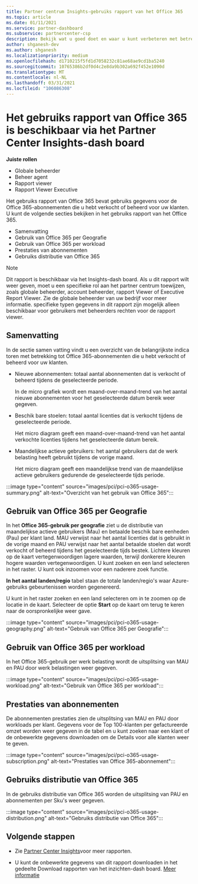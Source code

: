 ```yaml
---
title: Partner centrum Insights-gebruiks rapport van het Office 365
ms.topic: article
ms.date: 01/11/2021
ms.service: partner-dashboard
ms.subservice: partnercenter-csp
description: Bekijk wat u goed doet en waar u kunt verbeteren met betrekking tot het gebruik van Office 365-abonnementen die u verkoopt of beheert voor uw klanten.
author: shganesh-dev
ms.author: shganesh
ms.localizationpriority: medium
ms.openlocfilehash: d1710215f5fd1d7058232c81ae68ae9cd1ba5240
ms.sourcegitcommit: 10765386b2df0d4c2e8da9b302a692f452e1090d
ms.translationtype: MT
ms.contentlocale: nl-NL
ms.lasthandoff: 03/31/2021
ms.locfileid: "106086308"
---
```

# <a name="office-365-usage-report-available-from-the-partner-center-insights-dashboard"></a>Het gebruiks rapport van Office 365 is beschikbaar via het Partner Center Insights-dash board

**Juiste rollen**

- Globale beheerder
- Beheer agent
- Rapport viewer
- Rapport Viewer Executive

Het gebruiks rapport van Office 365 bevat gebruiks gegevens voor de Office 365-abonnementen die u hebt verkocht of beheerd voor uw klanten. U kunt de volgende secties bekijken in het gebruiks rapport van het Office 365.

- Samenvatting
- Gebruik van Office 365 per Geografie
- Gebruik van Office 365 per workload
- Prestaties van abonnementen
- Gebruiks distributie van Office 365

 > [!NOTE]
 > Dit rapport is beschikbaar via het Insights-dash board. Als u dit rapport wilt weer geven, moet u een specifieke rol aan het partner centrum toewijzen, zoals globale beheerder, account beheerder, rapport Viewer of Executive Report Viewer. Zie de globale beheerder van uw bedrijf voor meer informatie. specifieke typen gegevens in dit rapport zijn mogelijk alleen beschikbaar voor gebruikers met beheerders rechten voor de rapport viewer.

## <a name="summary"></a>Samenvatting

In de sectie samen vatting vindt u een overzicht van de belangrijkste indica toren met betrekking tot Office 365-abonnementen die u hebt verkocht of beheerd voor uw klanten.  

- Nieuwe abonnementen: totaal aantal abonnementen dat is verkocht of beheerd tijdens de geselecteerde periode.

   In de micro grafiek wordt een maand-over-maand-trend van het aantal nieuwe abonnementen voor het geselecteerde datum bereik weer gegeven.

- Beschik bare stoelen: totaal aantal licenties dat is verkocht tijdens de geselecteerde periode.

   Het micro diagram geeft een maand-over-maand-trend van het aantal verkochte licenties tijdens het geselecteerde datum bereik.

- Maandelijkse actieve gebruikers: het aantal gebruikers dat de werk belasting heeft gebruikt tijdens de vorige maand. 

   Het micro diagram geeft een maandelijkse trend van de maandelijkse actieve gebruikers gedurende de geselecteerde tijds periode.

:::image type="content" source="images/pci/pci-o365-usage-summary.png" alt-text="Overzicht van het gebruik van Office 365":::

## <a name="office-365-usage-by-geography"></a>Gebruik van Office 365 per Geografie

In het **Office 365-gebruik per geografie** ziet u de distributie van maandelijkse actieve gebruikers (Mau) en betaalde beschik bare eenheden (Pau) per klant land. MAU verwijst naar het aantal licenties dat is gebruikt in de vorige maand en PAU verwijst naar het aantal betaalde stoelen dat wordt verkocht of beheerd tijdens het geselecteerde tijds bestek. Lichtere kleuren op de kaart vertegenwoordigen lagere waarden, terwijl donkerere kleuren hogere waarden vertegenwoordigen. U kunt zoeken en een land selecteren in het raster. U kunt ook inzoomen voor een naderere zoek functie.

**In het aantal landen/regio** tabel staan de totale landen/regio's waar Azure-gebruiks gebeurtenissen worden gegenereerd.

U kunt in het raster zoeken en een land selecteren om in te zoomen op de locatie in de kaart. Selecteer de optie **Start** op de kaart om terug te keren naar de oorspronkelijke weer gave.


:::image type="content" source="images/pci/pci-o365-usage-geography.png" alt-text="Gebruik van Office 365 per Geografie":::

## <a name="office-365-usage-by-workload"></a>Gebruik van Office 365 per workload

In het Office 365-gebruik per werk belasting wordt de uitsplitsing van MAU en PAU door werk belastingen weer gegeven.

:::image type="content" source="images/pci/pci-o365-usage-workload.png" alt-text="Gebruik van Office 365 per workload":::

## <a name="subscriptions-performance"></a>Prestaties van abonnementen

De abonnementen prestaties zien de uitsplitsing van MAU en PAU door workloads per klant. Gegevens voor de Top 100-klanten per gefactureerde omzet worden weer gegeven in de tabel en u kunt zoeken naar een klant of de onbewerkte gegevens downloaden om de Details voor alle klanten weer te geven.

:::image type="content" source="images/pci/pci-o365-usage-subscription.png" alt-text="Prestaties van Office 365-abonnement":::

## <a name="office-365-usage-distribution"></a>Gebruiks distributie van Office 365

In de gebruiks distributie van Office 365 worden de uitsplitsing van PAU en abonnementen per Sku's weer gegeven.

:::image type="content" source="images/pci/pci-o365-usage-distribution.png" alt-text="Gebruiks distributie van Office 365":::

## <a name="next-steps"></a>Volgende stappen

- Zie [Partner Center Insights](partner-center-insights.md)voor meer rapporten.

- U kunt de onbewerkte gegevens van dit rapport downloaden in het gedeelte Download rapporten van het inzichten-dash board. [Meer informatie](pci-download-reports.md) 
